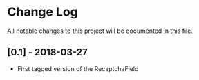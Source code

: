 Change Log
==========

All notable changes to this project will be documented in this file.

[0.1] - 2018-03-27
------------------

- First tagged version of the RecaptchaField
